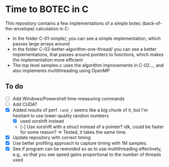 # Time to BOTEC in C

This repository contains a few implementations of a simple botec (back-of-the-envelope) calculation in C:

- In the folder C-01-simple/, you can see a simple implementation, which passes large arrays around
- In the folder C-02-better-algorithm-one-thread/ you can see a better implementations, that passes around pointers to functions, which makes the implementation more efficient
- The top level samples.c uses the algorithm improvements in C-02..., and also implements multithreading using OpenMP

## To do

- [ ] Add Windows/Powershell time-measuring commands
- [ ] Add CUDA?
- [x] Added results of perf. `rand_r` seems like a big chunk of it, but I'm hesitant to use lower-quality random numbers
  - [x] used xorshift instead
  - [-] Use xorshift with a struct instead of a pointer? idk, could be faster for some reason? => Tested, it takes the same time.
- [x] Update repository with correct timing
- [x] Use better profiling approach to capture timing with 1M samples.
- [x] See if program can be reworded so as to use multithreading effectively, e.g., so that you see speed gains proportional to the number of threads used
